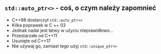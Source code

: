 ﻿<!-- .slide: data-background="#111111" -->

## `std::auto_ptr<>` - coś, o czym należy zapomnieć

* <!-- .element: class="fragment fade-in" --> C++98 dostarczył <code>std::auto_ptr<></code>
* <!-- .element: class="fragment fade-in" --> Kilka poprawek w C ++ 03
* <!-- .element: class="fragment fade-in" --> Jednak nadal jest łatwy w użyciu nieprawidłowo…
* <!-- .element: class="fragment fade-in" --> Przestarzałe od C++11
* <!-- .element: class="fragment fade-in" --> Usunięte od C++17
* <!-- .element: class="fragment fade-in" --> Nie używaj go, zamiast tego użyj <code>std::unique_ptr<></code>
